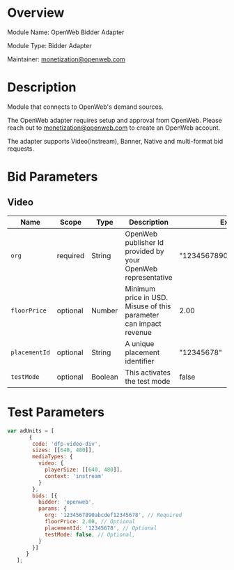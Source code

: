 # Overview

Module Name: OpenWeb Bidder Adapter

Module Type: Bidder Adapter

Maintainer: monetization@openweb.com


# Description

Module that connects to OpenWeb's demand sources.

The OpenWeb adapter requires setup and approval from OpenWeb. Please reach out to monetization@openweb.com to create an OpenWeb account.

The adapter supports Video(instream), Banner, Native and multi-format bid requests.

# Bid Parameters
## Video

| Name | Scope | Type | Description | Example
| ---- | ----- | ---- | ----------- | -------
| `org` | required | String |  OpenWeb publisher Id provided by your OpenWeb representative  | "1234567890abcdef12345678"
| `floorPrice` | optional | Number |  Minimum price in USD. Misuse of this parameter can impact revenue | 2.00
| `placementId` | optional | String |  A unique placement identifier  | "12345678"
| `testMode` | optional | Boolean |  This activates the test mode  | false

# Test Parameters
```javascript
var adUnits = [
       {
        code: 'dfp-video-div',
        sizes: [[640, 480]],
        mediaTypes: {
          video: {
            playerSize: [[640, 480]],
            context: 'instream'
          }
        },
        bids: [{
          bidder: 'openweb',
          params: {
            org: '1234567890abcdef12345678', // Required
            floorPrice: 2.00, // Optional
            placementId: '12345678', // Optional
            testMode: false, // Optional,
          }
        }]
      }
   ];
```
